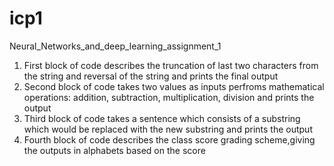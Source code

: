 # icp1
Neural_Networks_and_deep_learning_assignment_1
1) First block of code describes the truncation of last two characters from the string and reversal of the string and prints the final output
2) Second block of code takes two values as inputs perfroms mathematical operations: addition, subtraction, multiplication, division and prints the output
3) Third block of code takes a sentence which consists of a substring which would be replaced with the new substring and prints the output
4) Fourth block of code describes the class score grading scheme,giving the outputs in alphabets based on the score
